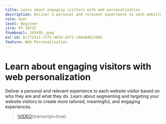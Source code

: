 ```yaml
---
title: Learn about engaging visitors with web personalization
description: Deliver a personal and relevant experience to each website visitor based on who they are and what they do. Learn about segmenting and targeting your website visitors to create more tailored, meaningful, and engaging experiences.
role: User
level: Beginner
jira: KT-10725
thumbnail: 345405.jpeg
exl-id: bc772311-71f5-4b54-a5f2-c88a04621965
feature: Web Personalization
---
```

# Learn about engaging visitors with web personalization

Deliver a personal and relevant experience to each website visitor based on who they are and what they do. Learn about segmenting and targeting your website visitors to create more tailored, meaningful, and engaging experiences.

>[!VIDEO](https://video.tv.adobe.com/v/345405/?quality=12&learn=on){transcript=true}
